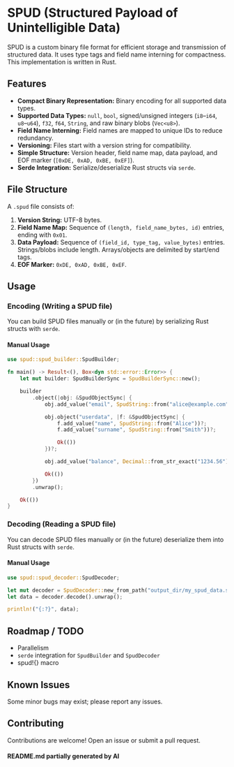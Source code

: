 # SPUD (Structured Payload of Unintelligible Data)

SPUD is a custom binary file format for efficient storage and transmission of structured data. It uses type tags and field name interning for compactness. This implementation is written in Rust.

## Features

- **Compact Binary Representation:** Binary encoding for all supported data types.
- **Supported Data Types:** `null`, `bool`, signed/unsigned integers (`i8`–`i64`, `u8`–`u64`), `f32`, `f64`, `String`, and raw binary blobs (`Vec<u8>`).
- **Field Name Interning:** Field names are mapped to unique IDs to reduce redundancy.
- **Versioning:** Files start with a version string for compatibility.
- **Simple Structure:** Version header, field name map, data payload, and EOF marker (`[0xDE, 0xAD, 0xBE, 0xEF]`).
- **Serde Integration:** Serialize/deserialize Rust structs via `serde`.

## File Structure

A `.spud` file consists of:

1. **Version String:** UTF-8 bytes.
2. **Field Name Map:** Sequence of `(length, field_name_bytes, id)` entries, ending with `0x01`.
3. **Data Payload:** Sequence of `(field_id, type_tag, value_bytes)` entries. Strings/blobs include length. Arrays/objects are delimited by start/end tags.
4. **EOF Marker:** `0xDE, 0xAD, 0xBE, 0xEF`.

## Usage

### Encoding (Writing a SPUD file)

You can build SPUD files manually or (in the future) by serializing Rust structs with `serde`.

#### Manual Usage

```rust
use spud::spud_builder::SpudBuilder;

fn main() -> Result<(), Box<dyn std::error::Error>> {
    let mut builder: SpudBuilderSync = SpudBuilderSync::new();

    builder
        .object(|obj: &SpudObjectSync| {
            obj.add_value("email", SpudString::from("alice@example.com"))?;

            obj.object("userdata", |f: &SpudObjectSync| {
                f.add_value("name", SpudString::from("Alice"))?;
                f.add_value("surname", SpudString::from("Smith"))?;

                Ok(())
            })?;

            obj.add_value("balance", Decimal::from_str_exact("1234.56").unwrap())?;

            Ok(())
        })
        .unwrap();

    Ok(())
}
```

### Decoding (Reading a SPUD file)

You can decode SPUD files manually or (in the future) deserialize them into Rust structs with `serde`.

#### Manual Usage

```rust
use spud::spud_decoder::SpudDecoder;

let mut decoder = SpudDecoder::new_from_path("output_dir/my_spud_data.spud").unwrap();
let data = decoder.decode().unwrap();

println!("{:?}", data);
```

## Roadmap / TODO

- Parallelism
- `serde` integration for `SpudBuilder` and `SpudDecoder`
- spud!{} macro

## Known Issues

Some minor bugs may exist; please report any issues.

## Contributing

Contributions are welcome! Open an issue or submit a pull request.

#### README.md partially generated by AI
